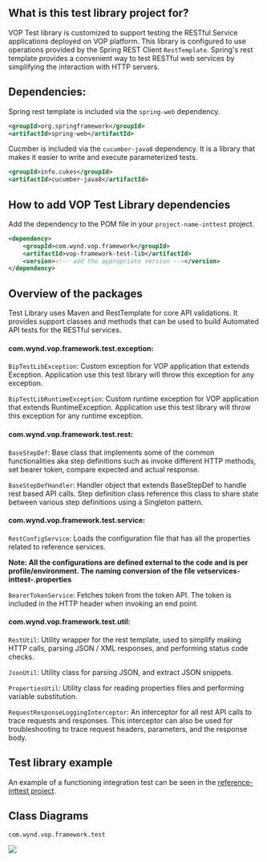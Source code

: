 ## What is this test library project for?

VOP Test library is customized to support testing the RESTful Service applications deployed on VOP platform. This library is configured to use operations provided by the Spring REST Client `RestTemplate`. Spring's rest template provides a convenient way to test RESTful web services by simplifying the interaction with HTTP servers.

## Dependencies:

Spring rest template is included via the `spring-web` dependency.

```xml
<groupId>org.springframework</groupId>
<artifactId>spring-web</artifactId>
```

Cucmber is included via the `cucumber-java8` dependency. It is a library that makes it easier to write and execute parameterized tests.

```xml
<groupId>info.cukes</groupId>
<artifactId>cucumber-java8</artifactId>
```

## How to add VOP Test Library dependencies
Add the dependency to the POM file in your `project-name-inttest` project.

```xml
<dependency>
	<groupId>com.wynd.vop.framework</groupId>
	<artifactId>vop-framework-test-lib</artifactId>
	<version><!-- add the appropriate version --></version>
</dependency>
```

## Overview of the packages

Test Library uses Maven and RestTemplate for core API validations. It provides support classes and methods that can be used to build Automated API tests for the RESTful services.

#### com.wynd.vop.framework.test.exception:

`BipTestLibException`: Custom exception for VOP application that extends Exception. Application use this test library will throw this exception for any exception.

`BipTestLibRuntimeException`: Custom runtime exception for VOP application that extends RuntimeException. Application use this test library will throw this exception for any runtime exception.

#### com.wynd.vop.framework.test.rest:

`BaseStepDef`: Base class that implements some of the common functionalities aka step definitions such as invoke different HTTP methods, set bearer token, compare expected and actual response.  

`BaseStepDefHandler`: Handler object that extends BaseStepDef to handle rest based API calls. Step definition class reference this class to share state between various step definitions using a Singleton pattern.

#### com.wynd.vop.framework.test.service:

`RestConfigService`: Loads the configuration file that has all the properties related to reference services.

**Note: All the configurations are defined external to the code and is per profile/environment. The naming conversion of the file
vetservices-inttest-<env>.properties**

`BearerTokenService`: Fetches token from the token API. The token is included in the HTTP header when invoking an end point.

#### com.wynd.vop.framework.test.util:

`RestUtil`: Utility wrapper for the rest template, used to simplify making HTTP calls, parsing JSON / XML responses, and performing status code checks.

`JsonUtil`: Utility class for parsing JSON, and extract JSON snippets.

`PropertiesUtil`: Utility class for reading properties files and performing variable substitution.

`RequestResponseLoggingInterceptor`: An interceptor for all rest API calls to trace requests and responses. This interceptor can also be used for troubleshooting to trace request headers, parameters, and the response body.

## Test library example
An example of a functioning integration test can be seen in the [reference-inttest project](https://github.ec.va.gov/EPMO/vop-reference-person/tree/master/vop-reference-inttest).

## Class Diagrams
	com.wynd.vop.framework.test 
<img src="/images/cd-test-lib-package.jpg" />
